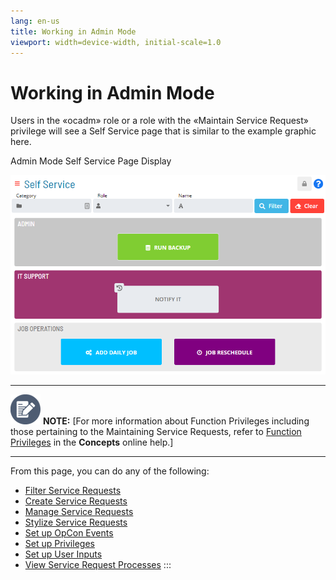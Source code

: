```yaml
---
lang: en-us
title: Working in Admin Mode
viewport: width=device-width, initial-scale=1.0
---
```


# Working in Admin Mode

Users in the «ocadm» role or a role with the «Maintain Service Request»
privilege will see a Self Service page that is similar to the example
graphic here.

Admin Mode Self Service Page Display

![Admin Mode Self Service Screen Display](../../../Resources/Images/SM/Service-Request-View-Admin.png "Admin Mode Self Service Screen Display")

  -------------------------------------------------------------------------------------------------------------------------------- --------------------------------------------------------------------------------------------------------------------------------------------------------------------------------------------------------------------------------------------------
  ![White pencil/paper icon on gray circular background](../../../Resources/Images/note-icon(48x48).png "Note icon")   **NOTE:** [For more information about Function Privileges including those pertaining to the Maintaining Service Requests, refer to [Function Privileges](../../../administration/privileges.md#function-privileges) in the **Concepts** online help.]
  -------------------------------------------------------------------------------------------------------------------------------- --------------------------------------------------------------------------------------------------------------------------------------------------------------------------------------------------------------------------------------------------

From this page, you can do any of the following:

- [Filter Service Requests](Filtering-Service-Requests.md)
- [Create Service Requests](Creating-Service-Requests.md)
- [Manage Service Requests](Managing-Service-Requests.md)
- [Stylize Service Requests](Stylizing-Service-Requests.md)
- [Set up OpCon Events](Setting-up-OpCon-Events.md)
- [Set up Privileges](Setting-up-Privileges.md)
- [Set up User Inputs](Setting-up-User-Inputs.md)
- [View Service Request     Processes](Viewing-Service-Request-Process-Indicators.md)
:::
